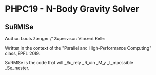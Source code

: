 # PHPC19 - N-Body Gravity Solver
## SuRMISe

Author: Louis Stenger
//
Supervisor: Vincent Keller

Written in the context of the "Parallel and High-Performance Computing" class,
EPFL 2019.

SuRMISe is the code that will _Su_rely _R_uin _M_y _I_mpossible _Se_mester.
